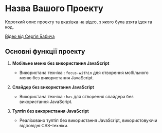 # Назва Вашого Проекту

Короткий опис проекту та вказівка на відео, з якого була взята ідея та код.

[Відео від Сергія Бабича](https://www.youtube.com/live/53M2Y1QwSlY?si=B4MxxTdi-Dq7KpIg)

## Основні функції проекту

1. **Мобільне меню без використання JavaScript**

   - Використана техніка `:focus-within` для створення мобільного меню без використання JavaScript.

2. **Слайдер без використання JavaScript**

   - Використана техніка `:has` для створення слайдера без використання JavaScript.

3. **Тултіп без використання JavaScript**
   - Реалізовано тултіп без використання JavaScript, використовуючи відповідні CSS-техніки.
